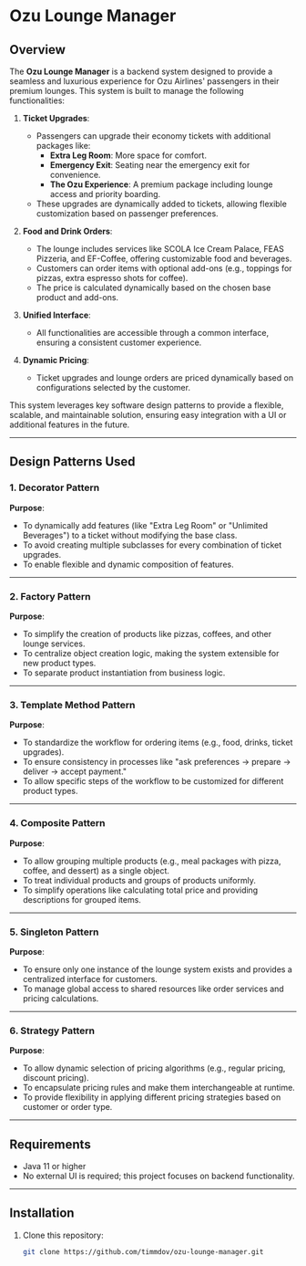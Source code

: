 # Ozu Lounge Manager

## Overview

The **Ozu Lounge Manager** is a backend system designed to provide a seamless and luxurious experience for Ozu Airlines' passengers in their premium lounges. This system is built to manage the following functionalities:

1. **Ticket Upgrades**:
   - Passengers can upgrade their economy tickets with additional packages like:
      - **Extra Leg Room**: More space for comfort.
      - **Emergency Exit**: Seating near the emergency exit for convenience.
      - **The Ozu Experience**: A premium package including lounge access and priority boarding.
   - These upgrades are dynamically added to tickets, allowing flexible customization based on passenger preferences.

2. **Food and Drink Orders**:
   - The lounge includes services like SCOLA Ice Cream Palace, FEAS Pizzeria, and EF-Coffee, offering customizable food and beverages.
   - Customers can order items with optional add-ons (e.g., toppings for pizzas, extra espresso shots for coffee).
   - The price is calculated dynamically based on the chosen base product and add-ons.

3. **Unified Interface**:
   - All functionalities are accessible through a common interface, ensuring a consistent customer experience.

4. **Dynamic Pricing**:
   - Ticket upgrades and lounge orders are priced dynamically based on configurations selected by the customer.

This system leverages key software design patterns to provide a flexible, scalable, and maintainable solution, ensuring easy integration with a UI or additional features in the future.

---

## Design Patterns Used

### **1. Decorator Pattern**
**Purpose**:
- To dynamically add features (like "Extra Leg Room" or "Unlimited Beverages") to a ticket without modifying the base class.
- To avoid creating multiple subclasses for every combination of ticket upgrades.
- To enable flexible and dynamic composition of features.

---

### **2. Factory Pattern**
**Purpose**:
- To simplify the creation of products like pizzas, coffees, and other lounge services.
- To centralize object creation logic, making the system extensible for new product types.
- To separate product instantiation from business logic.

---

### **3. Template Method Pattern**
**Purpose**:
- To standardize the workflow for ordering items (e.g., food, drinks, ticket upgrades).
- To ensure consistency in processes like "ask preferences → prepare → deliver → accept payment."
- To allow specific steps of the workflow to be customized for different product types.

---

### **4. Composite Pattern**
**Purpose**:
- To allow grouping multiple products (e.g., meal packages with pizza, coffee, and dessert) as a single object.
- To treat individual products and groups of products uniformly.
- To simplify operations like calculating total price and providing descriptions for grouped items.

---

### **5. Singleton Pattern**
**Purpose**:
- To ensure only one instance of the lounge system exists and provides a centralized interface for customers.
- To manage global access to shared resources like order services and pricing calculations.

---

### **6. Strategy Pattern**
**Purpose**:
- To allow dynamic selection of pricing algorithms (e.g., regular pricing, discount pricing).
- To encapsulate pricing rules and make them interchangeable at runtime.
- To provide flexibility in applying different pricing strategies based on customer or order type.

---

## Requirements

- Java 11 or higher
- No external UI is required; this project focuses on backend functionality.

---

## Installation

1. Clone this repository:
   ```bash
   git clone https://github.com/timmdov/ozu-lounge-manager.git